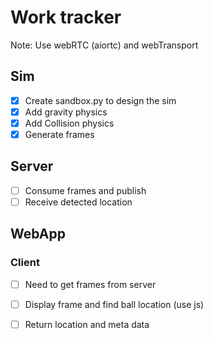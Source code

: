 # Work tracker

Note: Use webRTC (aiortc)  and webTransport

## Sim
- [x] Create sandbox.py to design the sim
- [x] Add gravity physics
- [x] Add Collision physics
- [x] Generate frames

## Server
- [ ] Consume frames and publish
- [ ] Receive detected location

## WebApp


### Client
- [ ] Need to get frames from server
- [ ] Display frame and find ball location (use js)
- [ ] Return location and meta data

